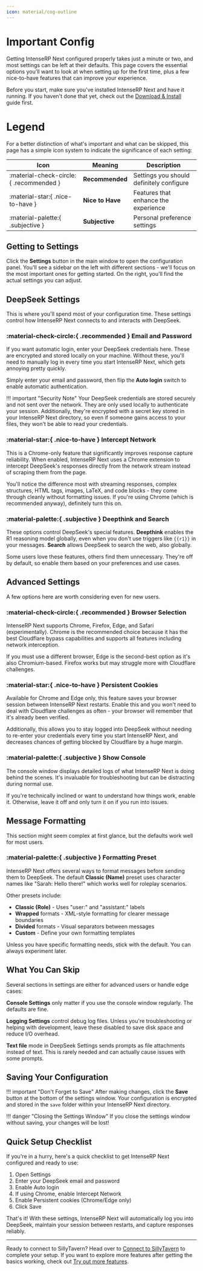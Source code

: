 ```yaml
---
icon: material/cog-outline
---
```


# Important Config

Getting IntenseRP Next configured properly takes just a minute or two, and most settings can be left at their defaults. This page covers the essential options you'll want to look at when setting up for the first time, plus a few nice-to-have features that can improve your experience.

Before you start, make sure you've installed IntenseRP Next and have it running. If you haven't done that yet, check out the [Download & Install](download-and-install.md) guide first.

# Legend

For a better distinction of what's important and what can be skipped, this page has a simple icon system to indicate the significance of each setting:

| Icon | Meaning | Description |
|------|---------|-------------|
| :material-check-circle:{ .recommended } | **Recommended** | Settings you should definitely configure |
| :material-star:{ .nice-to-have } | **Nice to Have** | Features that enhance the experience |
| :material-palette:{ .subjective } | **Subjective** | Personal preference settings |

<!-- Custom CSS for icon colors -->
<style>
.recommended { color: #51cf66; }
.nice-to-have { color: #ffd43b; }
.subjective { color: #74c0fc; }
</style>

## Getting to Settings

Click the **Settings** button in the main window to open the configuration panel. You'll see a sidebar on the left with different sections - we'll focus on the most important ones for getting started. On the right, you'll find the actual settings you can adjust.

## DeepSeek Settings

This is where you'll spend most of your configuration time. These settings control how IntenseRP Next connects to and interacts with DeepSeek.

### :material-check-circle:{ .recommended } Email and Password

If you want automatic login, enter your DeepSeek credentials here. These are encrypted and stored locally on your machine. Without these, you'll need to manually log in every time you start IntenseRP Next, which gets annoying pretty quickly.

Simply enter your email and password, then flip the **Auto login** switch to enable automatic authentication.

!!! important "Security Note"
    Your DeepSeek credentials are stored securely and not sent over the network. They are only used locally to authenticate your session. Additionally, they're encrypted with a secret key stored in your IntenseRP Next directory, so even if someone gains access to your files, they won't be able to read your credentials.

### :material-star:{ .nice-to-have } Intercept Network

This is a Chrome-only feature that significantly improves response capture reliability. When enabled, IntenseRP Next uses a Chrome extension to intercept DeepSeek's responses directly from the network stream instead of scraping them from the page.

You'll notice the difference most with streaming responses, complex structures, HTML tags, images, LaTeX, and code blocks - they come through cleanly without formatting issues. If you're using Chrome (which is recommended anyway), definitely turn this on.

### :material-palette:{ .subjective } Deepthink and Search

These options control DeepSeek's special features. **Deepthink** enables the R1 reasoning model globally, even when you don't use triggers like `{{r1}}` in your messages. **Search** allows DeepSeek to search the web, also globally.

Some users love these features, others find them unnecessary. They're off by default, so enable them based on your preferences and use cases.

## Advanced Settings

A few options here are worth considering even for new users.

### :material-check-circle:{ .recommended } Browser Selection

IntenseRP Next supports Chrome, Firefox, Edge, and Safari (experimentally). Chrome is the recommended choice because it has the best Cloudflare bypass capabilities and supports all features including network interception.

If you must use a different browser, Edge is the second-best option as it's also Chromium-based. Firefox works but may struggle more with Cloudflare challenges.

### :material-star:{ .nice-to-have } Persistent Cookies

Available for Chrome and Edge only, this feature saves your browser session between IntenseRP Next restarts. Enable this and you won't need to deal with Cloudflare challenges as often - your browser will remember that it's already been verified.

Additionally, this allows you to stay logged into DeepSeek without needing to re-enter your credentials every time you start IntenseRP Next, and decreases chances of getting blocked by Cloudflare by a huge margin.

### :material-palette:{ .subjective } Show Console

The console window displays detailed logs of what IntenseRP Next is doing behind the scenes. It's invaluable for troubleshooting but can be distracting during normal use.

If you're technically inclined or want to understand how things work, enable it. Otherwise, leave it off and only turn it on if you run into issues.

## Message Formatting

This section might seem complex at first glance, but the defaults work well for most users.

### :material-palette:{ .subjective } Formatting Preset

IntenseRP Next offers several ways to format messages before sending them to DeepSeek. The default **Classic (Name)** preset uses character names like "Sarah: Hello there!" which works well for roleplay scenarios.

Other presets include:
- **Classic (Role)** - Uses "user:" and "assistant:" labels
- **Wrapped** formats - XML-style formatting for clearer message boundaries
- **Divided** formats - Visual separators between messages
- **Custom** - Define your own formatting templates

Unless you have specific formatting needs, stick with the default. You can always experiment later.

## What You Can Skip

Several sections in settings are either for advanced users or handle edge cases:

**Console Settings** only matter if you use the console window regularly. The defaults are fine.

**Logging Settings** control debug log files. Unless you're troubleshooting or helping with development, leave these disabled to save disk space and reduce I/O overhead.

**Text file** mode in DeepSeek Settings sends prompts as file attachments instead of text. This is rarely needed and can actually cause issues with some prompts.

## Saving Your Configuration

!!! important "Don't Forget to Save"
    After making changes, click the **Save** button at the bottom of the settings window. Your configuration is encrypted and stored in the `save` folder within your IntenseRP Next directory.

!!! danger "Closing the Settings Window"
    If you close the settings window without saving, your changes will be lost!

## Quick Setup Checklist

If you're in a hurry, here's a quick checklist to get IntenseRP Next configured and ready to use:

1. Open Settings
2. Enter your DeepSeek email and password
3. Enable Auto login
4. If using Chrome, enable Intercept Network
5. Enable Persistent cookies (Chrome/Edge only)
6. Click Save

That's it! With these settings, IntenseRP Next will automatically log you into DeepSeek, maintain your session between restarts, and capture responses reliably.

---

Ready to connect to SillyTavern? Head over to [Connect to SillyTavern](connect-to-sillytavern.md) to complete your setup. If you want to explore more features after getting the basics working, check out [Try out more features](if-it-worked/try-out-more-features.md).